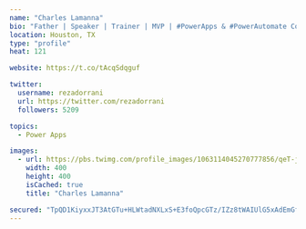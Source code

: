 ```yaml
---
name: "Charles Lamanna"
bio: "Father | Speaker | Trainer | MVP | #PowerApps & #PowerAutomate Community Super User | YouTuber Right-pointing triangle http://youtube.com/c/rezadorrani | Learn - Share - Clockwise rightwards and leftwards open circle arrows"
location: Houston, TX
type: "profile"
heat: 121

website: https://t.co/tAcqSdqguf

twitter:
  username: rezadorrani
  url: https://twitter.com/rezadorrani
  followers: 5209

topics:
  - Power Apps

images:
  - url: https://pbs.twimg.com/profile_images/1063114045270777856/qeT-jpWr_400x400.jpg
    width: 400
    height: 400
    isCached: true
    title: "Charles Lamanna"

secured: "TpQD1KiyxxJT3AtGTu+HLWtadNXLxS+E3foQpcGTz/IZz8tWAIUlG5xAdEmGfJkdwWEjp28BJ0mTMF/2ymUCpwvaDcJ8dBYbCu1xM/kEiDZS0r2p4WpQXoAK8RMYaNvPf115fdZ4geTmjM6FOcAkFmpcAyAmdz/v9vjhEzSgMx0yYf/lM9Jc/5FTjpr+uUsa5rPnM4Y4mW5O40Gpl+rVSU09qxFd/hX2F2RDtJxEnpjlIfYCKsHgvi0fKlG2yZ3xTOhKb61rM/a1/uBTFVJMPav4hOj6lmEeoyuF5TlQcP1aUFmGDQT5NQZJv+P/GTlv2VfqST7ZwDadfLodoNxfTKAFT4VChvt/5H0iek4SN4BtowEjkquPcBnIKCNkbiQaJRDbDDe4AGNwMU/R1etqll0CUXzNuGw/TNi/otdBXaA=;HKcJ6rzJkebsyqFmlWJV6g=="
---
```


